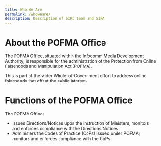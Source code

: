 ```yaml
---
title: Who We Are
permalink: /whoweare/
description: Description of SIRC team and SIRA
---
```

About the POFMA Office
======================

The POFMA Office, situated within the Infocomm Media Development Authority, is responsible for the administration of the Protection from Online Falsehoods and Manipulation Act (POFMA).

This is part of the wider Whole-of-Government effort to address online falsehoods that affect the public interest.

Functions of the POFMA Office
=============================

The POFMA Office:

*   Issues Directions/Notices upon the instruction of Ministers; monitors and enforces compliance with the Directions/Notices
*   Administers the Codes of Practice (CoPs) issued under POFMA; monitors and enforces compliance with the CoPs